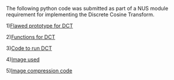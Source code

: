 The following python code was submitted as part of a NUS module requirement for implementing the Discrete Cosine Transform.

1)<a href="DCTniDCT.py">Flawed prototype for DCT</a>

2)<a href="DCTniDCT2.py">Functions for DCT</a>

3)<a href="demo.py">Code to run DCT</a>

4)<a href="sample.png">Image used</a>

5)<a href="project2.py">Image compression code</a>
